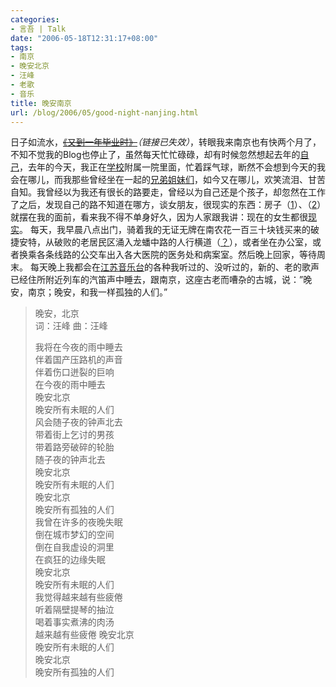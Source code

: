 ```yaml
---
categories:
- 言吾 | Talk
date: "2006-05-18T12:31:17+08:00"
tags:
- 南京
- 晚安北京
- 汪峰
- 老歌
- 音乐
title: 晚安南京
url: /blog/2006/05/good-night-nanjing.html
---
```

日子如流水，~~[《又到一年毕业时》][]~~*（链接已失效）*，转眼我来南京也有快两个月了，不知不觉我的Blog也停止了，虽然每天忙忙碌碌，却有时候忽然想起去年的[自己][]，去年的今天，我正在[学校][]附属一院里面，忙着踩气球，断然不会想到今天的我会在哪儿，而我那些曾经坐在一起的[兄弟姐妹们][]，如今又在哪儿，欢笑流泪、甘苦自知。我曾经以为我还有很长的路要走，曾经以为自己还是个孩子，却忽然在工作了之后，发现自己的路不知道在哪方，谈女朋友，很现实的东西：房子（[1][]）、（[2][]）就摆在我的面前，看来我不得不单身好久，因为人家跟我讲：现在的女生都很[现实][]。
每天，我早晨八点出门，骑着我的无证无牌在南农花一百三十块钱买来的破捷安特，从破败的老居民区涌入龙蟠中路的人行横道（[？][]），或者坐在办公室，或者换乘各条线路的公交车出入各大医院的医务处和病案室。然后晚上回家，等待周末。
每天晚上我都会在[江苏音乐台][]的各种我听过的、没听过的，新的、老的歌声已经住所附近列车的汽笛声中睡去，跟南京，这座古老而嘈杂的古城，说：”晚安，南京；晚安，和我一样孤独的人们。”

<!--more-->

> 晚安，北京  
> 词：汪峰 曲：汪峰
> 
> 我将在今夜的雨中睡去  
> 伴着国产压路机的声音  
> 伴着伤口迸裂的巨响  
> 在今夜的雨中睡去  
> 晚安北京  
> 晚安所有未眠的人们  
> 风会随子夜的钟声北去  
> 带着街上乞讨的男孩  
> 带着路旁破碎的轮胎  
> 随子夜的钟声北去  
> 晚安北京  
> 晚安所有未眠的人们  
> 晚安北京  
> 晚安所有孤独的人们  
> 我曾在许多的夜晚失眠  
> 倒在城市梦幻的空间  
> 倒在自我虚设的洞里  
> 在疯狂的边缘失眠  
> 晚安北京  
> 晚安所有未眠的人们  
> 我觉得越来越有些疲倦  
> 听着隔壁提琴的抽泣  
> 喝着事实煮沸的肉汤  
> 越来越有些疲倦 晚安北京  
> 晚安所有未眠的人们  
> 晚安北京  
> 晚安所有孤独的人们

  [自己]: https://zhu8.net/blog/2005/05/for-the-forgetting-memories.html "祝你一路顺风--为了忘却的纪念"
  [《又到一年毕业时》]: http://www.yangtse.com/dzbpd/zyxw/t20060517_82618.htm
  [学校]: http://www.gyctcm.edu.cn/ "贵阳中医学院"
  [兄弟姐妹们]: /images/yifa.jpg
  [1]: http://www.ehomeday.com/news/2005-11/20051121142410.htm "从农村人到城里人18年难道就是为了买套房"
  [2]: http://economy.enorth.com.cn/system/2006/04/03/001271441.shtml "南京房价高得离谱 每平方米叫价已纷纷超过万元"
  [现实]: http://sh.house.sina.com.cn/focus/20051025/7.html
  [？]: http://news.soufun.com/2006-05-05/701619.htm "城东干道2期工程中旬开挖 龙蟠中路全部被占用"
  [江苏音乐台]: http://www.fm897.com.cn/